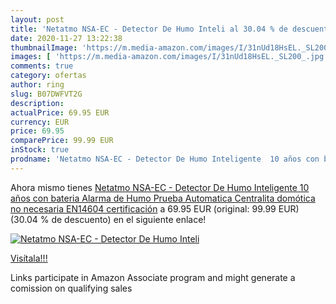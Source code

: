 ```yaml
---
layout: post
title: 'Netatmo NSA-EC - Detector De Humo Inteli al 30.04 % de descuento'
date: 2020-11-27 13:22:38
thumbnailImage: 'https://m.media-amazon.com/images/I/31nUd18HsEL._SL200_.jpg'
images: [ 'https://m.media-amazon.com/images/I/31nUd18HsEL._SL200_.jpg' ]
comments: true
category: ofertas
author: ring
slug: B07DWFVT2G
description:
actualPrice: 69.95 EUR
currency: EUR
price: 69.95
comparePrice: 99.99 EUR
inStock: true
prodname: 'Netatmo NSA-EC - Detector De Humo Inteligente  10 años con bateria  Alarma de Humo  Prueba Automatica  Centralita domótica no necesaria  EN14604 certificación'
---
```


Ahora mismo tienes [Netatmo NSA-EC - Detector De Humo Inteligente  10 años con bateria  Alarma de Humo  Prueba Automatica  Centralita domótica no necesaria  EN14604 certificación](https://www.amazon.es/dp/B07DWFVT2G/?tag=tolees-21) a 69.95 EUR (original: 99.99 EUR) (30.04 %  de descuento) en el siguiente enlace!

[![Netatmo NSA-EC - Detector De Humo Inteli](https://m.media-amazon.com/images/I/31nUd18HsEL._SL200_.jpg)](https://www.amazon.es/dp/B07DWFVT2G/?tag=tolees-21)

[Visítala!!!](https://www.amazon.es/dp/B07DWFVT2G/?tag=tolees-21)

Links participate in Amazon Associate program and might generate a comission on qualifying sales

